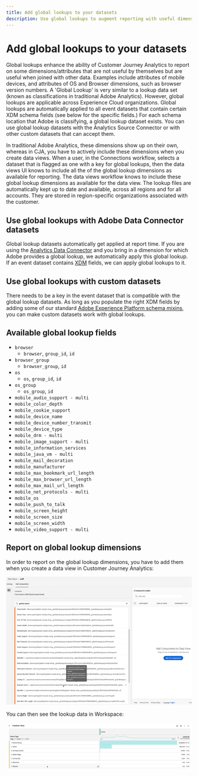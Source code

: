 ```yaml
---
title: Add global lookups to your datasets
description: Use global lookups to augment reporting with useful dimensions in Customer Journey Analytics.
---
```


# Add global lookups to your datasets

Global lookups enhance the ability of Customer Journey Analytics to report on some dimensions/attributes that are not useful by themselves but are useful when joined with other data. Examples include attributes of mobile devices, and attributes of OS and Browser dimensions, such as browser version numbers. A 'Global Lookup' is very similar to a lookup data set (known as classifications in traditional Adobe Analytics). However, global lookups are applicable across Experience Cloud organizations. Global lookups are automatically applied to all event datasets that contain certain XDM schema fields (see below for the specific fields.)
For each schema location that Adobe is classifying, a global lookup dataset exists. You can use global lookup datasets with the Analytics Source Connector or with other custom datasets that can accept them.

In traditional Adobe Analytics, these dimensions show up on their own, whereas in CJA, you have to actively include these dimensions when you create data views. When a user, in the Connections workflow, selects a dataset that is flagged as one with a key for global lookups, then the data views UI knows to include all the of the global lookup dimensions as available for reporting. The data views workflow knows to include these global lookup dimensions as available for the data view. The lookup files are automatically kept up to date and available, across all regions and for all accounts. They are stored in region-specific organizations associated with the customer.

## Use global lookups with Adobe Data Connector datasets

Global lookup datasets automatically get applied at report time. If you are using the [Analytics Data Connector](https://experienceleague.adobe.com/docs/experience-platform/sources/connectors/adobe-applications/analytics.html?lang=en#connectors) and you bring in a dimension for which Adobe provides a global lookup, we automatically apply this global lookup. If an event dataset contains [XDM](https://experienceleague.adobe.com/docs/experience-platform/xdm/home.html?lang=en) fields, we can apply global lookups to it.

## Use global lookups with custom datasets

There needs to be a key in the event dataset that is compatible with the global lookup datasets. As long as you populate the right XDM fields by adding some of our standard [Adobe Experience Platform schema mixins](https://experienceleague.adobe.com/docs/experience-platform/xdm/mixins/event/environment-details.html?lang=en#mixins), you can make custom datasets work with global lookups. 

## Available global lookup fields

* `browser`
   * `browser`, `group_id`, `id`
* `browser_group`
   * `browser_group`, `id`
* `os`
   * `os`, `group_id`, `id`
* `os_group`
   * `os_group`, `id`
* `mobile_audio_support - multi`
* `mobile_color_depth`
* `mobile_cookie_support`
* `mobile_device_name`
* `mobile_device_number_transmit`
* `mobile_device_type`
* `mobile_drm - multi`
* `mobile_image_support - multi`
* `mobile_information_services`
* `mobile_java_vm - multi`
* `mobile_mail_decoration`
* `mobile_manufacturer`
* `mobile_max_bookmark_url_length`
* `mobile_max_browser_url_length`
* `mobile_max_mail_url_length`
* `mobile_net_protocols - multi`
* `mobile_os`
* `mobile_push_to_talk`
* `mobile_screen_height`
* `mobile_screen_size`
* `mobile_screen_width`
* `mobile_video_support - multi`

## Report on global lookup dimensions

In order to report on the global lookup dimensions, you have to add them when you create a data view in Customer Journey Analytics:

![](assets/global-lookup.png)

You can then see the lookup data in Workspace:

![](assets/gl-reporting.png)

